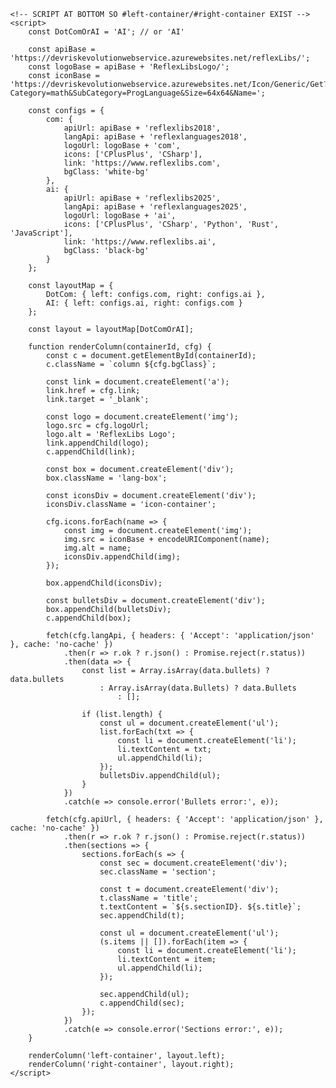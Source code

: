 <!DOCTYPE html>
<html lang="en">

<head>
    <meta charset="UTF-8" />
    <meta name="color-scheme" content="light dark">
    <title>ReflexLibs Timeline</title>
    <link rel="icon" href="data:;base64,iVBORw0KGgo=">
    <link href="https://fonts.googleapis.com/css2?family=Poppins:wght@300;400;600&display=swap" rel="stylesheet" />
 <style>
    /* basic page layout */
    body {
        margin: 0;
        display: flex;
        font-family: 'Poppins', sans-serif;
        height: 100vh;
    }

    .column {
        width: 50%;
        overflow-y: auto;
        padding: 1rem 2rem;
        box-sizing: border-box;
    }

    /* 1) remove markers from all lists by default */
    .column ul {
        list-style: none;
        margin: 0;
        padding-left: 0;
    }

    /* background variants */
    .white-bg {
        background: #fff;
        color: #000;
    }

    .black-bg {
        background: #000;
        color: #fff;
    }

    /* optional SVG header sizing */
    .svg-header img {
        max-width: 400px;
        width: 100%;
        height: auto;
        display: block;
        margin: 0 auto 1rem;
    }

    /* language box container */
    .lang-box {
        border-radius: 16px;
        padding: 1rem;
        width: 480px;
        margin: 0 auto 1rem;
    }
    .white-bg .lang-box {
        background: #f9f9f9;
        border: 1px solid #ddd;
    }
    .black-bg .lang-box {
        background: rgba(255, 255, 255, 0.1);
        border: 1px solid rgba(255, 255, 255, 0.3);
    }

    /* 2) re-enable bullets here and box them */
    .lang-box ul {
        list-style-type: disc;       /* show discs */
        list-style-position: inside; /* bullets inside padding */
        background: #f0f0f0;         /* fill */
        border: 1px solid #ccc;      /* outline */
        border-radius: 8px;          /* rounded corners */
        padding: 0.75rem 1rem;       /* space around items */
        margin: 0 0 1rem;            /* bottom gap */
    }
    .lang-box li {
        margin-bottom: 0.5rem;
    }

    /* icon row */
    .icon-container {
        display: flex;
        justify-content: center;
        gap: 16px;
        margin-bottom: 0.5rem;
    }
    .icon-container img {
        width: 48px;
        height: 48px;
    }

    /* timeline sections */
    .section {
        margin-bottom: 2rem;
    }
    .title {
        font-weight: 600;
        font-size: 1.2rem;
        margin-bottom: 0.5rem;
    }

    /* 3) keep these lists bullet-free and flush */
    .section ul {
        list-style: none;
        margin: 0;
        padding-left: 0;
    }
    .section li {
        margin-bottom: 0.25rem;
    }
</style>
</head>

<body>
    <div id="left-container" class="column"></div>
    <div id="right-container" class="column"></div>

    <!-- SCRIPT AT BOTTOM SO #left-container/#right-container EXIST -->
    <script>
        const DotComOrAI = 'AI'; // or 'AI'

        const apiBase = 'https://devriskevolutionwebservice.azurewebsites.net/reflexLibs/';
        const logoBase = apiBase + 'ReflexLibsLogo/';
        const iconBase = 'https://devriskevolutionwebservice.azurewebsites.net/Icon/Generic/Get?Category=math&SubCategory=ProgLanguage&Size=64x64&Name=';

        const configs = {
            com: {
                apiUrl: apiBase + 'reflexlibs2018',
                langApi: apiBase + 'reflexlanguages2018',
                logoUrl: logoBase + 'com',
                icons: ['CPlusPlus', 'CSharp'],
                link: 'https://www.reflexlibs.com',
                bgClass: 'white-bg'
            },
            ai: {
                apiUrl: apiBase + 'reflexlibs2025',
                langApi: apiBase + 'reflexlanguages2025',
                logoUrl: logoBase + 'ai',
                icons: ['CPlusPlus', 'CSharp', 'Python', 'Rust', 'JavaScript'],
                link: 'https://www.reflexlibs.ai',
                bgClass: 'black-bg'
            }
        };

        const layoutMap = {
            DotCom: { left: configs.com, right: configs.ai },
            AI: { left: configs.ai, right: configs.com }
        };

        const layout = layoutMap[DotComOrAI];

        function renderColumn(containerId, cfg) {
            const c = document.getElementById(containerId);
            c.className = `column ${cfg.bgClass}`;

            const link = document.createElement('a');
            link.href = cfg.link;
            link.target = '_blank';

            const logo = document.createElement('img');
            logo.src = cfg.logoUrl;
            logo.alt = 'ReflexLibs Logo';
            link.appendChild(logo);
            c.appendChild(link);

            const box = document.createElement('div');
            box.className = 'lang-box';

            const iconsDiv = document.createElement('div');
            iconsDiv.className = 'icon-container';

            cfg.icons.forEach(name => {
                const img = document.createElement('img');
                img.src = iconBase + encodeURIComponent(name);
                img.alt = name;
                iconsDiv.appendChild(img);
            });

            box.appendChild(iconsDiv);

            const bulletsDiv = document.createElement('div');
            box.appendChild(bulletsDiv);
            c.appendChild(box);

            fetch(cfg.langApi, { headers: { 'Accept': 'application/json' }, cache: 'no-cache' })
                .then(r => r.ok ? r.json() : Promise.reject(r.status))
                .then(data => {
                    const list = Array.isArray(data.bullets) ? data.bullets
                        : Array.isArray(data.Bullets) ? data.Bullets
                            : [];

                    if (list.length) {
                        const ul = document.createElement('ul');
                        list.forEach(txt => {
                            const li = document.createElement('li');
                            li.textContent = txt;
                            ul.appendChild(li);
                        });
                        bulletsDiv.appendChild(ul);
                    }
                })
                .catch(e => console.error('Bullets error:', e));

            fetch(cfg.apiUrl, { headers: { 'Accept': 'application/json' }, cache: 'no-cache' })
                .then(r => r.ok ? r.json() : Promise.reject(r.status))
                .then(sections => {
                    sections.forEach(s => {
                        const sec = document.createElement('div');
                        sec.className = 'section';

                        const t = document.createElement('div');
                        t.className = 'title';
                        t.textContent = `${s.sectionID}. ${s.title}`;
                        sec.appendChild(t);

                        const ul = document.createElement('ul');
                        (s.items || []).forEach(item => {
                            const li = document.createElement('li');
                            li.textContent = item;
                            ul.appendChild(li);
                        });

                        sec.appendChild(ul);
                        c.appendChild(sec);
                    });
                })
                .catch(e => console.error('Sections error:', e));
        }

        renderColumn('left-container', layout.left);
        renderColumn('right-container', layout.right);
    </script>
</body>

</html>
